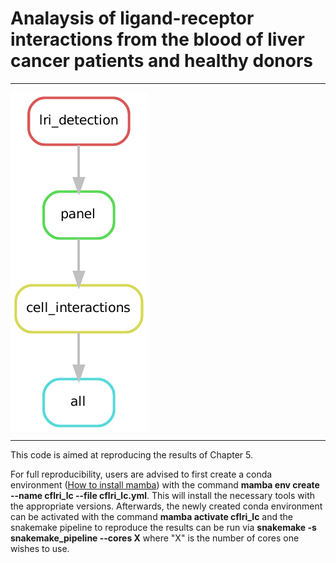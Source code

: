 # Analaysis of ligand-receptor interactions from the blood of liver cancer patients and healthy donors

_____________________________________________

<img src="dag.png" align="center" />

_____________________________________________

This code is aimed at reproducing the results of Chapter 5. 

For full reproducibility, users are advised to first create a conda environment ([How to install mamba](https://mamba.readthedocs.io/en/latest/installation/mamba-installation.html)) with the command **mamba env create --name cflri_lc --file cflri_lc.yml**. This will install the necessary tools with the appropriate versions. Afterwards, the newly created conda environment can be activated with the command **mamba activate cflri_lc** and the snakemake pipeline to reproduce the results can be run via **snakemake -s snakemake_pipeline --cores X** where "X" is the number of cores one wishes to use.


